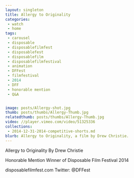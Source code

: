 ```yaml
---
layout: singleton
title: Allergy to Originality
categories:
 - watch
 - home
tags:
 - carousel
 - disposable
 - disposablefilmfest
 - disposablefest
 - disposablefilm
 - disposablefilmfestival
 - animation
 - DFFest
 - filmfestival
 - 2014
 - DFF
 - honorable mention
 - Q&A


image: posts/Allergy-shot.jpg
thumb: posts/thumbs/Allergy-Thumb.jpg
relatedthumb: posts/thumbs/Allergy-Thumb.jpg
video: //player.vimeo.com/video/51325336
collections:
 - 2014-12-31-2014-competitive-shorts.md
blurb: Allergy to Originality, a film by Drew Christie.
---
```


Allergy to Originality
By Drew Christie

Honorable Mention Winner of Disposable Film Festival 2014

disposablefilmfest.com
Twitter: @DFFest
